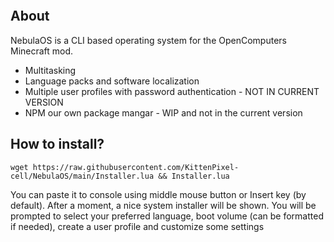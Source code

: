 ![]()

## About

NebulaOS is a CLI based operating system for the OpenComputers Minecraft mod.

-   Multitasking
-   Language packs and software localization
-   Multiple user profiles with password authentication - NOT IN CURRENT VERSION
-   NPM our own package mangar - WIP and not in the current version


## How to install?

	wget https://raw.githubusercontent.com/KittenPixel-cell/NebulaOS/main/Installer.lua && Installer.lua

You can paste it to console using middle mouse button or Insert key (by default). After a moment, a nice system installer will be shown. You will be prompted to select your preferred language, boot volume (can be formatted if needed), create a user profile and customize some settings
